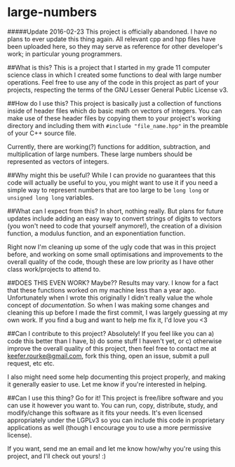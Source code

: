 # large-numbers

#####Update 2016-02-23
This project is officially abandoned. I have no plans to ever update this thing again. All relevant cpp and hpp files have been uploaded here, so they may serve as reference for other developer's work; in particular young programmers.

##What is this?
This is a project that I started in my grade 11 computer science class in which I created some functions to deal with large number operations.
Feel free to use any of the code in this project as part of your projects, respecting the terms of the GNU Lesser General Public License v3.

##How do I use this?
This project is basically just a collection of functions inside of header files which do basic math on vectors of integers. You can make use of these header files by copying them to your project's working directory and including them with `#include "file_name.hpp"` in the preamble of your C++ source file.

Currently, there are working(?) functions for addition, subtraction, and multiplication of large numbers. These large numbers should be represented as vectors of integers.

##Why might this be useful?
While I can provide no guarantees that this code will actually be useful to you, you might want to use it if you need a simple way to represent numbers that are too large to be `long long` or `unsigned long long` variables.

##What can I expect from this?
In short, nothing really. But plans for future updates include adding an easy way to convert strings of digits to vectors (you won't need to code that yourself anymore!), the creation of a division function, a modulus function, and an exponentiation function.

Right now I'm cleaning up some of the ugly code that was in this project before, and working on some small optimisations and improvements to the overall quality of the code, though these are low priority as I have other class work/projects to attend to.

##DOES THIS EVEN WORK?
Maybe?? Results may vary. I know for a fact that these functions worked on my machine less than a year ago. Unfortunately when I wrote this originally I didn't really value the whole concept of *documentation*. So when I was making some changes and cleaning this up before I made the first commit, I was largely guessing at my own work. If you find a bug and want to help me fix it, I'd love you <3

##Can I contribute to this project?
Absolutely! If you feel like you can a) code this better than I have, b) do some stuff I haven't yet, or c) otherwise improve the overall quality of this project, then feel free to contact me at keefer.rourke@gmail.com, fork this thing, open an issue, submit a pull request, etc etc.

I also might need some help documenting this project properly, and making it generally easier to use. Let me know if you're interested in helping.

##Can I use this thing?
Go for it! This project is free/libre software and you can use it however you want to. You can run, copy, distribute, study, and modify/change this software as it fits your needs. It's even licensed appropriately under the LGPLv3 so you can include this code in proprietary applications as well (though I encourage you to use a more permissive license).

If you want, send me an email and let me know how/why you're using this project, and I'll check out yours! :)
